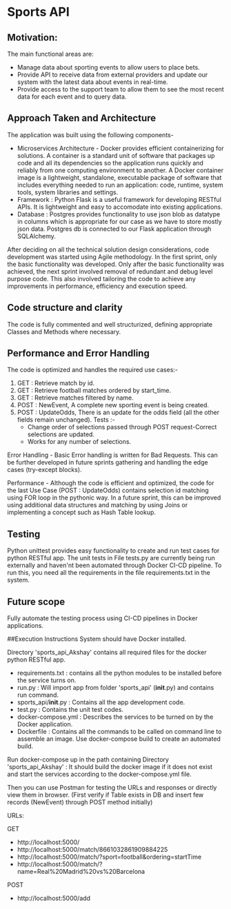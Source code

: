 # Sports API

## Motivation:
The main functional areas are:
- Manage data about sporting events to allow users to place bets.
- Provide API to receive data from external providers and update our system with the latest data about events in real-time.
- Provide access to the support team to allow them to see the most recent data for each event and to query data.


## Approach Taken and Architecture

The application was built using the following components-
- Microservices Architecture - Docker provides efficient containerizing for solutions. A container is a standard unit of software that packages up code and all its dependencies so the application runs quickly and reliably from one computing environment to another. A Docker container image is a lightweight, standalone, executable package of software that includes everything needed to run an application: code, runtime, system tools, system libraries and settings.
- Framework : Python Flask is a useful framework for developing RESTful APIs. It is lightweight and easy to accomodate into existing applications.
- Database : Postgres provides functionality to use json blob as datatype in columns which is appropriate for our case as we have to store mostly json data. Postgres db is connected to our Flask application through SQLAlchemy.

After deciding on all the technical solution design considerations, code development was started using Agile methodology.
In the first sprint, only the basic functionality was developed. Only after the basic functionality was achieved, the next sprint involved removal of redundant and debug level purpose code. This also involved tailoring the code to achieve any improvements in performance, efficiency and execution speed.


## Code structure and clarity
The code is fully commented and well structurized, defining appropriate Classes and Methods where necessary.


## Performance and Error Handling
The code is optimized and handles the required use cases:-
1. GET : Retrieve match by id.
2. GET : Retrieve football matches ordered by start_time.
3. GET : Retrieve matches filtered by name.
4. POST : NewEvent, A complete new sporting event is being created.
5. POST : UpdateOdds, There is an update for the odds field (all the other fields remain unchanged). Tests :- 
	- Change order of selections passed through POST request-Correct selections are updated.
	- Works for any number of selections.

Error Handling - Basic Error handling is written for Bad Requests. This can be further developed in future sprints gathering and handling the edge cases (try-except blocks).

Performance - Although the code is efficient and optimized, the code for the last Use Case (POST : UpdateOdds) contains selection id matching using FOR loop in the pythonic way. In a future sprint, this can be improved using additional data structures and matching by using Joins or implementing a concept such as Hash Table lookup.


## Testing
Python unittest provides easy functionality to create and run test cases for python RESTful app.
The unit tests in File tests.py are currently being run externally and haven'nt been automated through Docker CI-CD pipeline. To run this, you need all the requirements in the file requirements.txt in the system.


## Future scope
Fully automate the testing process using CI-CD pipelines in Docker applications.


##Execution Instructions
System should have Docker installed.

Directory 'sports_api_Akshay' contains all required files for the docker python RESTful app.
- requirements.txt : contains all the python modules to be installed before the service turns on.
- run.py : Will import app from folder 'sports_api' (__init__.py) and contains run command.
- sports_api/__init__.py : Contains all the app development code.
- test.py : Contains the unit test codes.
- docker-compose.yml : Describes the services to be turned on by the Docker application.
- Dockerfile : Contains all the commands to be called on command line to assemble an image. Use docker-compose build to create an automated build.

Run docker-compose up in the path containing Directory 'sports_api_Akshay' : It should build the docker image if it does not exist and start the services according to the docker-compose.yml file.

Then you can use Postman for testing the URLs and responses or directly view them in browser. (First verify if Table exists in DB and insert few records (NewEvent) through POST method initially)

URLs:

GET
- http://localhost:5000/
- http://localhost:5000/match/8661032861909884225
- http://localhost:5000/match/?sport=football&ordering=startTime
- http://localhost:5000/match/?name=Real%20Madrid%20vs%20Barcelona

POST
- http://localhost:5000/add